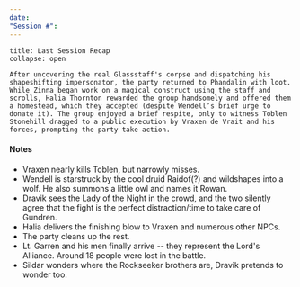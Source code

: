 ```yaml
---
date: 
"Session #":
---
```

```ad-summary
title: Last Session Recap
collapse: open

After uncovering the real Glassstaff's corpse and dispatching his shapeshifting impersonator, the party returned to Phandalin with loot. While Zinna began work on a magical construct using the staff and scrolls, Halia Thornton rewarded the group handsomely and offered them a homestead, which they accepted (despite Wendell’s brief urge to donate it). The group enjoyed a brief respite, only to witness Toblen Stonehill dragged to a public execution by Vraxen de Vrait and his forces, prompting the party take action.

```

#### Notes

- Vraxen nearly kills Toblen, but narrowly misses.
- Wendell is starstruck by the cool druid Raidof(?) and wildshapes into a wolf. He also summons a little owl and names it Rowan.
- Dravik sees the Lady of the Night in the crowd, and the two silently agree that the fight is the perfect distraction/time to take care of Gundren.
- Halia delivers the finishing blow to Vraxen and numerous other NPCs. 
- The party cleans up the rest.
- Lt. Garren and his men finally arrive -- they represent the Lord's Alliance. Around 18 people were lost in the battle.
- Sildar wonders where the Rockseeker brothers are, Dravik pretends to wonder too.